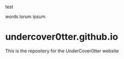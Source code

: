 test



words lorum ipsum


# undercover0tter.github.io
This is the repository for the UnderCover0tter website
